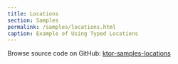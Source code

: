 ```yaml
---
title: Locations
section: Samples
permalink: /samples/locations.html
caption: Example of Using Typed Locations
---
```


Browse source code on GitHub: [ktor-samples-locations](https://github.com/ktorio/ktor/tree/master/ktor-samples/ktor-samples-locations)
